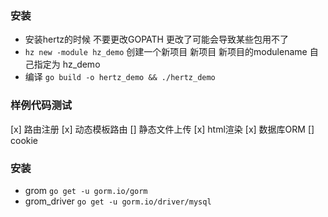 ### 安装
- 安装hertz的时候 不要更改GOPATH 更改了可能会导致某些包用不了
- `hz new -module hz_demo` 创建一个新项目 新项目 新项目的modulename 自己指定为 hz_demo
- 编译 `go build -o hertz_demo && ./hertz_demo`
### 样例代码测试
[x] 路由注册 
[x] 动态模板路由
[] 静态文件上传
[x] html渲染
[x] 数据库ORM
[] cookie


### 安装
- grom `go get -u gorm.io/gorm`
- grom_driver `go get -u gorm.io/driver/mysql`
